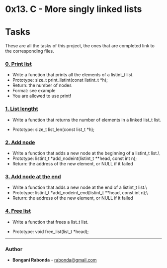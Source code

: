 # 0x13. C - More singly linked lists

# Tasks

These are all the tasks of this project, the ones that are completed link to the corresponding files.

### [0. Print list](./0-print_listint.c)
*  Write a function that prints all the elements of a listint_t list.
*  Prototype: size_t print_listint(const listint_t *h);
*  Return: the number of nodes
*  Format: see example
*  You are allowed to use printf

### [1. List lengtht](./1-list_len.c)
*  Write a function that returns the number of elements in a linked list_t list.
  - Prototype: size_t list_len(const list_t *h);

### [2. Add node](./2-add_nodeint.c)
*  Write a function that adds a new node at the beginning of a listint_t list.\
*  Prototype: listint_t *add_nodeint(listint_t **head, const int n);
*  Return: the address of the new element, or NULL if it failed
### [3. Add node at the end](./3-add_nodeint_end.c)
*  Write a function that adds a new node at the end of a listint_t list.\
*  Prototype: listint_t *add_nodeint_end(listint_t **head, const int n);\
*  Return: the address of the new element, or NULL if it failed
### [4. Free list](./4-free_list.c)
* Write a function that frees a list_t list.
- Prototype: void free_list(list_t *head);
---

### Author
* **Bongani Rabonda** - [rabonda@gmail.com](https://github.com/rabonda)
